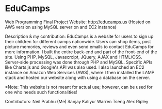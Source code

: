 # EduCamps

Web Programming Final Project
Website: http://educamps.us 
(Hosted on AWS version using MySQL server on and EC2 instance)

Description & my contribution:
EduCamps is a website for users to sign up their children for different camps nationwide. Users can shop items, post picture memories, reviews and even send emails to contact EduCamps for more information. I built the entire back-end and part of the front-end of the site. Using PHP, MySQL, Javascrcipt, JQuery, AJAX and HTML/CSS. Server-side processing was done through PHP and MySQL. Specific APIs like Charts.js and Google's API was also used. I also launched an EC2 instance on Amazon Web Services (AWS), where I then installed the LAMP stack and hosted our website along with using a database on the server. 

*Note: This website is not meant for actual use; however, can be used for one who needs such functionalities!


Contributors:
Neil Prabhu (Me)
Sanjay Kaliyur
Warren Tseng
Alex Ripley
